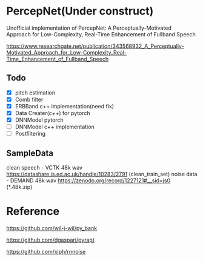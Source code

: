 # PercepNet(Under construct)
Unofficial implementation of PercepNet: A Perceptually-Motivated Approach for Low-Complexity, Real-Time Enhancement of Fullband Speech

https://www.researchgate.net/publication/343568932_A_Perceptually-Motivated_Approach_for_Low-Complexity_Real-Time_Enhancement_of_Fullband_Speech

## Todo

- [X] pitch estimation
- [X] Comb filter
- [X] ERBBand c++ implementation(need fix)
- [X] Data Creater(c++) for pytorch
- [X] DNNModel pytorch
- [ ] DNNModel c++ implementation
- [ ] Postfiltering

## SampleData

clean speech - VCTK 48k wav https://datashare.is.ed.ac.uk/handle/10283/2791 (clean_train_set)
noise data - DEMAND 48k wav https://zenodo.org/record/1227121#__sid=js0 (*.48k.zip)

# Reference
https://github.com/wil-j-wil/py_bank

https://github.com/dgaspari/pyrapt

https://github.com/xiph/rnnoise
